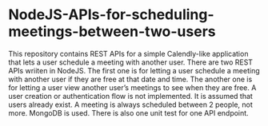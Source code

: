 ﻿# NodeJS-APIs-for-scheduling-meetings-between-two-users
This repository contains REST APIs for a simple Calendly-like application that lets a user schedule a meeting with another user.
There are two REST APIs wriiten in NodeJS. The first one is for letting a user schedule a meeting with another user if they are free at that date and time.
The another one is for letting a user view another user’s meetings to see when they are free.
A user creation or authentication flow is not implemented. It is assumed that users already exist.
A meeting is always scheduled between 2 people, not more.
MongoDB is used.
There is also one unit test for one API endpoint.
